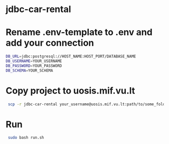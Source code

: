 # jdbc-car-rental

# Rename .env-template to .env and add your connection
```bash
DB_URL=jdbc:postgresql://HOST_NAME:HOST_PORT/DATABASE_NAME
DB_USERNAME=YOUR_USERNAME
DB_PASSWORD=YOUR_PASSWORD
DB_SCHEMA=YOUR_SCHEMA
```

# Copy project to uosis.mif.vu.lt
```bash
 scp -r jdbc-car-rental your_username@uosis.mif.vu.lt:path/to/some_folder
```

# Run
```bash
 sudo bash run.sh
```
